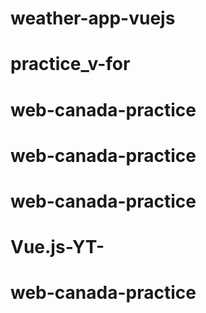 # weather-app-vuejs
# practice_v-for
# web-canada-practice
# web-canada-practice
# web-canada-practice
# Vue.js-YT-
# web-canada-practice
